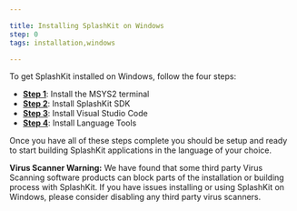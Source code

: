 ```yaml
---

title: Installing SplashKit on Windows
step: 0
tags: installation,windows

---
```


To get SplashKit installed on Windows, follow the four steps:

- **[Step 1](/articles/installation/windows/step-1)**: Install the MSYS2 terminal
- **[Step 2](/articles/installation/windows/step-2)**: Install SplashKit SDK
- **[Step 3](/articles/installation/windows/step-3)**: Install Visual Studio Code
- **[Step 4](/articles/installation/windows/step-4)**: Install Language Tools

Once you have all of these steps complete you should be setup and ready to
start building SplashKit applications in the language of your choice.

<div class="alert alert-warning" role="alert">
  <strong>Virus Scanner Warning:</strong>
  We have found that some third party Virus Scanning software products can block
  parts of the installation or building process with SplashKit. If you have
  issues installing or using SplashKit on Windows, please consider disabling
  any third party virus scanners.
<strong>
